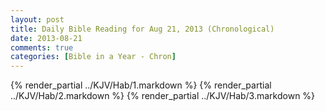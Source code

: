 ```yaml
---
layout: post
title: Daily Bible Reading for Aug 21, 2013 (Chronological)
date: 2013-08-21
comments: true
categories: [Bible in a Year - Chron]
---
```

{% render_partial ../KJV/Hab/1.markdown %}
{% render_partial ../KJV/Hab/2.markdown %}
{% render_partial ../KJV/Hab/3.markdown %}
